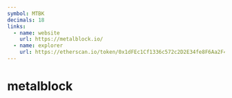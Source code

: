 ```yaml
---
symbol: MTBK
decimals: 18
links:
  - name: website
    url: https://metalblock.io/
  - name: explorer
    url: https://etherscan.io/token/0x1dFEc1Cf1336c572c2D2E34fe8F6Aa2F409C8251
---
```


# metalblock
